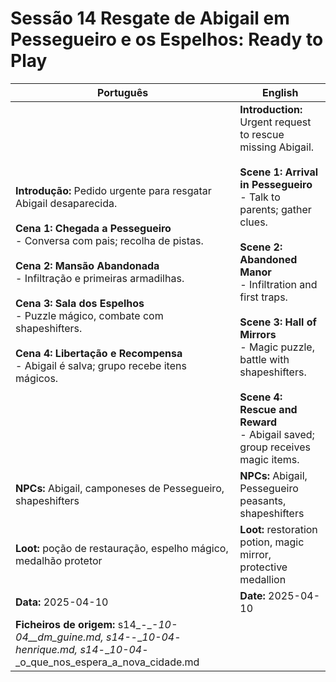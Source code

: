 

# Sessão 14  Resgate de Abigail em Pessegueiro e os Espelhos: Ready to Play

| Português | English |
|-----------|---------|
| **Introdução:** Pedido urgente para resgatar Abigail desaparecida.<br><br>**Cena 1: Chegada a Pessegueiro**<br>- Conversa com pais; recolha de pistas.<br><br>**Cena 2: Mansão Abandonada**<br>- Infiltração e primeiras armadilhas.<br><br>**Cena 3: Sala dos Espelhos**<br>- Puzzle mágico, combate com shapeshifters.<br><br>**Cena 4: Libertação e Recompensa**<br>- Abigail é salva; grupo recebe itens mágicos.<br> | **Introduction:** Urgent request to rescue missing Abigail.<br><br>**Scene 1: Arrival in Pessegueiro**<br>- Talk to parents; gather clues.<br><br>**Scene 2: Abandoned Manor**<br>- Infiltration and first traps.<br><br>**Scene 3: Hall of Mirrors**<br>- Magic puzzle, battle with shapeshifters.<br><br>**Scene 4: Rescue and Reward**<br>- Abigail saved; group receives magic items.<br> |
| **NPCs:** Abigail, camponeses de Pessegueiro, shapeshifters | **NPCs:** Abigail, Pessegueiro peasants, shapeshifters |
| **Loot:** poção de restauração, espelho mágico, medalhão protetor | **Loot:** restoration potion, magic mirror, protective medallion |
| **Data:** 2025-04-10 | **Date:** 2025-04-10 |
| **Ficheiros de origem:** s14_-__-__10-04__dm_guine.md, s14_-__-__10-04_-_henrique.md, s14_-__10-04_-_o_que_nos_espera_a_nova_cidade.md |


















